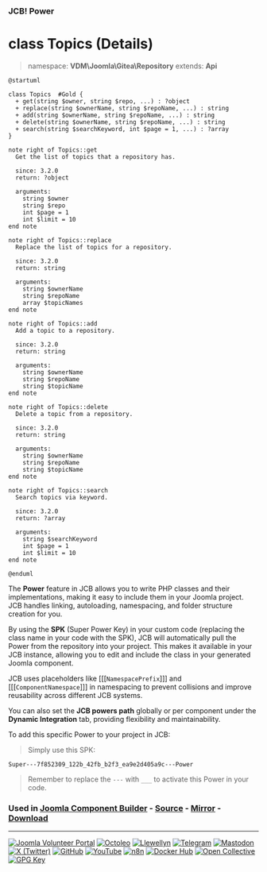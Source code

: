 ### JCB! Power
# class Topics (Details)
> namespace: **VDM\Joomla\Gitea\Repository**
> extends: **Api**

```uml
@startuml

class Topics  #Gold {
  + get(string $owner, string $repo, ...) : ?object
  + replace(string $ownerName, string $repoName, ...) : string
  + add(string $ownerName, string $repoName, ...) : string
  + delete(string $ownerName, string $repoName, ...) : string
  + search(string $searchKeyword, int $page = 1, ...) : ?array
}

note right of Topics::get
  Get the list of topics that a repository has.

  since: 3.2.0
  return: ?object
  
  arguments:
    string $owner
    string $repo
    int $page = 1
    int $limit = 10
end note

note right of Topics::replace
  Replace the list of topics for a repository.

  since: 3.2.0
  return: string
  
  arguments:
    string $ownerName
    string $repoName
    array $topicNames
end note

note right of Topics::add
  Add a topic to a repository.

  since: 3.2.0
  return: string
  
  arguments:
    string $ownerName
    string $repoName
    string $topicName
end note

note right of Topics::delete
  Delete a topic from a repository.

  since: 3.2.0
  return: string
  
  arguments:
    string $ownerName
    string $repoName
    string $topicName
end note

note right of Topics::search
  Search topics via keyword.

  since: 3.2.0
  return: ?array
  
  arguments:
    string $searchKeyword
    int $page = 1
    int $limit = 10
end note

@enduml
```

The **Power** feature in JCB allows you to write PHP classes and their implementations,
making it easy to include them in your Joomla project. JCB handles linking, autoloading,
namespacing, and folder structure creation for you.

By using the **SPK** (Super Power Key) in your custom code (replacing the class name
in your code with the SPK), JCB will automatically pull the Power from the repository
into your project. This makes it available in your JCB instance, allowing you to edit
and include the class in your generated Joomla component.

JCB uses placeholders like [[[`NamespacePrefix`]]] and [[[`ComponentNamespace`]]] in
namespacing to prevent collisions and improve reusability across different JCB systems.

You can also set the **JCB powers path** globally or per component under the
**Dynamic Integration** tab, providing flexibility and maintainability.

To add this specific Power to your project in JCB:

> Simply use this SPK:
```
Super---7f852309_122b_42fb_b2f3_ea9e2d405a9c---Power
```
> Remember to replace the `---` with `___` to activate this Power in your code.

### Used in [Joomla Component Builder](https://www.joomlacomponentbuilder.com) - [Source](https://git.vdm.dev/joomla/Component-Builder) - [Mirror](https://github.com/vdm-io/Joomla-Component-Builder) - [Download](https://git.vdm.dev/joomla/pkg-component-builder/releases)

---
[![Joomla Volunteer Portal](https://img.shields.io/badge/-Joomla-gold?logo=joomla)](https://volunteers.joomla.org/joomlers/1396-llewellyn-van-der-merwe "Join Llewellyn on the Joomla Volunteer Portal: Shaping the Future Together!") [![Octoleo](https://img.shields.io/badge/-Octoleo-black?logo=linux)](https://git.vdm.dev/octoleo "--quiet") [![Llewellyn](https://img.shields.io/badge/-Llewellyn-ffffff?logo=gitea)](https://git.vdm.dev/Llewellyn "Collaborate and Innovate with Llewellyn on Git: Building a Better Code Future!") [![Telegram](https://img.shields.io/badge/-Telegram-blue?logo=telegram)](https://t.me/Joomla_component_builder "Join Llewellyn and the Community on Telegram: Building Joomla Components Together!") [![Mastodon](https://img.shields.io/badge/-Mastodon-9e9eec?logo=mastodon)](https://joomla.social/@llewellyn "Connect and Engage with Llewellyn on Joomla Social: Empowering Communities, One Post at a Time!") [![X (Twitter)](https://img.shields.io/badge/-X-black?logo=x)](https://x.com/llewellynvdm "Join the Conversation with Llewellyn on X: Where Ideas Take Flight!") [![GitHub](https://img.shields.io/badge/-GitHub-181717?logo=github)](https://github.com/Llewellynvdm "Build, Innovate, and Thrive with Llewellyn on GitHub: Turning Ideas into Impact!") [![YouTube](https://img.shields.io/badge/-YouTube-ff0000?logo=youtube)](https://www.youtube.com/@OctoYou "Explore, Learn, and Create with Llewellyn on YouTube: Your Gateway to Inspiration!") [![n8n](https://img.shields.io/badge/-n8n-black?logo=n8n)](https://n8n.io/creators/octoleo "Effortless Automation and Impactful Workflows with Llewellyn on n8n!") [![Docker Hub](https://img.shields.io/badge/-Docker-grey?logo=docker)](https://hub.docker.com/u/llewellyn "Llewellyn on Docker: Containerize Your Creativity!") [![Open Collective](https://img.shields.io/badge/-Donate-green?logo=opencollective)](https://opencollective.com/joomla-component-builder "Donate towards JCB: Help Llewellyn financially so he can continue developing this great tool!") [![GPG Key](https://img.shields.io/badge/-GPG-blue?logo=gnupg)](https://git.vdm.dev/Llewellyn/gpg "Unlock Trust and Security with Llewellyn's GPG Key: Your Gateway to Verified Connections!")